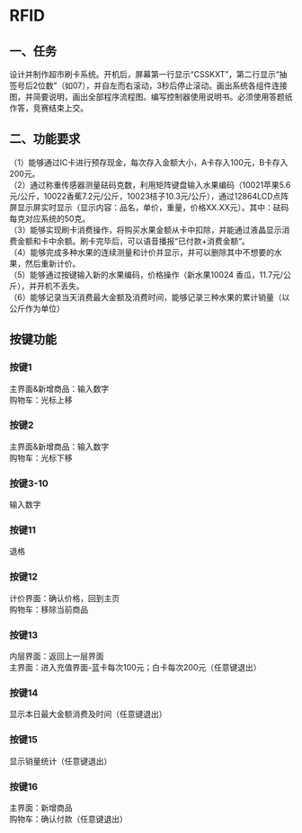 # RFID 
## 一、任务  
设计并制作超市刷卡系统。开机后，屏幕第一行显示“CSSKXT”，第二行显示“抽签号后2位数”（如07），并自左而右滚动，3秒后停止滚动。画出系统各组件连接图，并简要说明，画出全部程序流程图。编写控制器使用说明书。必须使用答题纸作答，竞赛结束上交。

## 二、功能要求  
（1）能够通过IC卡进行预存现金，每次存入金额大小，A卡存入100元，B卡存入200元。  
（2）通过称重传感器测量砝码克数，利用矩阵键盘输入水果编码（10021苹果5.6元/公斤，10022香蕉7.2元/公斤，10023桔子10.3元/公斤），通过12864LCD点阵屏显示屏实时显示（显示内容：品名，单价，重量，价格XX.XX元）。其中：砝码每克对应系统的50克。  
（3）能够实现刷卡消费操作，将购买水果金额从卡中扣除，并能通过液晶显示消费金额和卡中余额。刷卡完毕后，可以语音播报“已付款+消费金额“。  
（4）能够完成多种水果的连续测量和计价并显示，并可以删除其中不想要的水果，然后重新计价。  
（5）能够通过按键输入新的水果编码，价格操作（新水果10024 香瓜，11.7元/公斤），并开机不丢失。  
（6）能够记录当天消费最大金额及消费时间，能够记录三种水果的累计销量（以公斤作为单位）  


## 按键功能  
### 按键1  
   主界面&新增商品：输入数字  
   购物车：光标上移  
### 按键2  
主界面&新增商品：输入数字  
购物车：光标下移  
### 按键3-10
输入数字  
### 按键11
退格  
### 按键12  
计价界面：确认价格，回到主页  
购物车：移除当前商品  
### 按键13  
内层界面：返回上一层界面  
主界面：进入充值界面-蓝卡每次100元；白卡每次200元（任意键退出）  
### 按键14
显示本日最大金额消费及时间（任意键退出）  
### 按键15
显示销量统计（任意键退出）  
### 按键16  
主界面：新增商品  
购物车：确认付款（任意键退出）  
